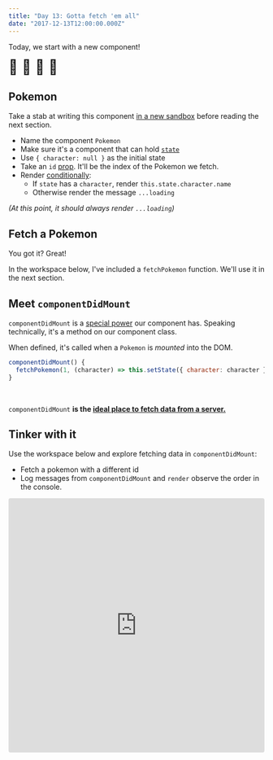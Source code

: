 ```yaml
---
title: "Day 13: Gotta fetch 'em all"
date: "2017-12-13T12:00:00.000Z"
---
```


<div class="measure">

Today, we start with a new component!

<span style="font-size: 2em">🎊 🎉 🎊 🎉</span>

## Pokemon

Take a stab at writing this component
[in a new sandbox](https://codesandbox.io/s/new) before reading the next
section.

* Name the component `Pokemon`
* Make sure it's a component that can hold [`state`](/2017/7/)
* Use `{ character: null }` as the initial state
* Take an `id` [prop](/2017/4). It'll be the index of the Pokemon we fetch.
* Render [conditionally](/2017/11):
  * If `state` has a `character`, render `this.state.character.name`
  * Otherwise render the message `...loading`

_(At this point, it should always render `...loading`)_

## Fetch a Pokemon

You got it? Great!

In the workspace below, I've included a `fetchPokemon` function. We'll use it in
the next section.

## Meet `componentDidMount`

`componentDidMount` is a [special power](/2017/5) our component has. Speaking
technically, it's a method on our component class.

When defined, it's called when a `Pokemon` is _mounted_ into the DOM.

```jsx
componentDidMount() {
  fetchPokemon(1, (character) => this.setState({ character: character }))
}
```

<br />

`componentDidMount` **is the
[ideal place to fetch data from a server.](https://reactjs.org/docs/react-component.html#componentdidmount)**

## Tinker with it

Use the workspace below and explore fetching data in `componentDidMount`:

* Fetch a pokemon with a different id
* Log messages from `componentDidMount` and `render` observe the order in the
  console.

</div>

<iframe src="https://codesandbox.io/embed/wkwjmqnrow" style="width:100%; height:500px; border:0; border-radius: 4px; overflow:hidden;" sandbox="allow-modals allow-forms allow-popups allow-scripts allow-same-origin"></iframe>
